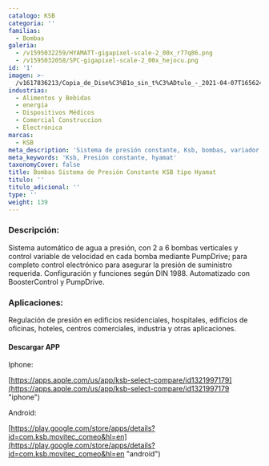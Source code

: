 ```yaml
---
catalogo: KSB
categoria: ''
familias:
  - Bombas
galeria:
  - /v1595032259/HYAMATT-gigapixel-scale-2_00x_r77q86.png
  - /v1595032058/SPC-gigapixel-scale-2_00x_hejocu.png
id: '1'
imagen: >-
  /v1617836213/Copia_de_Dise%C3%B1o_sin_t%C3%ADtulo_-_2021-04-07T165624.693_loi5pk.png
industrias:
  - Alimentos y Bebidas
  - energía
  - Dispositivos Médicos
  - Comercial Construccion
  - Electrónica
marcas:
  - KSB
meta_description: 'Sistema de presión constante, Ksb, bombas, variador'
meta_keywords: 'Ksb, Presión constante, hyamat'
taxonomyCover: false
title: Bombas Sistema de Presión Constante KSB tipo Hyamat
titulo: ''
titulo_adicional: ''
type: ''
weight: 139
---
```




### **Descripción:**

Sistema automático de agua a presión, con 2 a 6 bombas verticales y control variable de velocidad en cada bomba mediante PumpDrive; para completo control electrónico para asegurar la presión de suministro requerida. Configuración y funciones según DIN 1988. Automatizado con BoosterControl y PumpDrive.

### **Aplicaciones:**

Regulación de presión en edificios residenciales, hospitales, edificios de oficinas, hoteles, centros comerciales, industria y otras aplicaciones.

#### **Descargar APP**

Iphone:

[https://apps.apple.com/us/app/ksb-select-compare/id1321997179](https://apps.apple.com/us/app/ksb-select-compare/id1321997179 "iphone")

Android:

[https://play.google.com/store/apps/details?id=com.ksb.movitec_comeo&hl=en](https://play.google.com/store/apps/details?id=com.ksb.movitec_comeo&hl=en "android")

